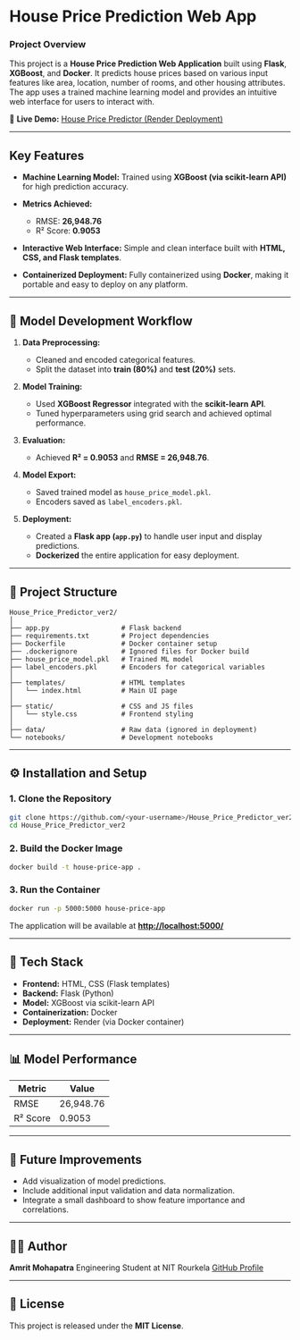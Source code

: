 # House Price Prediction Web App

### Project Overview

This project is a **House Price Prediction Web Application** built using **Flask**, **XGBoost**, and **Docker**. It predicts house prices based on various input features like area, location, number of rooms, and other housing attributes. The app uses a trained machine learning model and provides an intuitive web interface for users to interact with.

🔗 **Live Demo:** [House Price Predictor (Render Deployment)](https://house-price-prediction-aoj4.onrender.com)

---

## Key Features

* **Machine Learning Model:** Trained using **XGBoost (via scikit-learn API)** for high prediction accuracy.
* **Metrics Achieved:**

  * RMSE: **26,948.76**
  * R² Score: **0.9053**
* **Interactive Web Interface:** Simple and clean interface built with **HTML, CSS, and Flask templates**.
* **Containerized Deployment:** Fully containerized using **Docker**, making it portable and easy to deploy on any platform.

---

## 🧠 Model Development Workflow

1. **Data Preprocessing:**

   * Cleaned and encoded categorical features.
   * Split the dataset into **train (80%)** and **test (20%)** sets.

2. **Model Training:**

   * Used **XGBoost Regressor** integrated with the **scikit-learn API**.
   * Tuned hyperparameters using grid search and achieved optimal performance.

3. **Evaluation:**

   * Achieved **R² = 0.9053** and **RMSE = 26,948.76**.

4. **Model Export:**

   * Saved trained model as `house_price_model.pkl`.
   * Encoders saved as `label_encoders.pkl`.

5. **Deployment:**

   * Created a **Flask app (`app.py`)** to handle user input and display predictions.
   * **Dockerized** the entire application for easy deployment.

---

## 🧩 Project Structure

```
House_Price_Predictor_ver2/
│
├── app.py                  # Flask backend
├── requirements.txt        # Project dependencies
├── Dockerfile              # Docker container setup
├── .dockerignore           # Ignored files for Docker build
├── house_price_model.pkl   # Trained ML model
├── label_encoders.pkl      # Encoders for categorical variables
│
├── templates/              # HTML templates
│   └── index.html          # Main UI page
│
├── static/                 # CSS and JS files
│   └── style.css           # Frontend styling
│
├── data/                   # Raw data (ignored in deployment)
└── notebooks/              # Development notebooks
```

---

## ⚙️ Installation and Setup

### 1. Clone the Repository

```bash
git clone https://github.com/<your-username>/House_Price_Predictor_ver2.git
cd House_Price_Predictor_ver2
```

### 2. Build the Docker Image

```bash
docker build -t house-price-app .
```

### 3. Run the Container

```bash
docker run -p 5000:5000 house-price-app
```

The application will be available at **[http://localhost:5000/](http://localhost:5000/)**

---

## 🧾 Tech Stack

* **Frontend:** HTML, CSS (Flask templates)
* **Backend:** Flask (Python)
* **Model:** XGBoost via scikit-learn API
* **Containerization:** Docker
* **Deployment:** Render (via Docker container)

---

## 📊 Model Performance

| Metric   | Value     |
| -------- | --------- |
| RMSE     | 26,948.76 |
| R² Score | 0.9053    |

---

## 🧱 Future Improvements

* Add visualization of model predictions.
* Include additional input validation and data normalization.
* Integrate a small dashboard to show feature importance and correlations.

---

## 👨‍💻 Author

**Amrit Mohapatra**
Engineering Student at NIT Rourkela
[GitHub Profile](https://github.com/AmriMohapatra)

---

## 🧩 License

This project is released under the **MIT License**.
